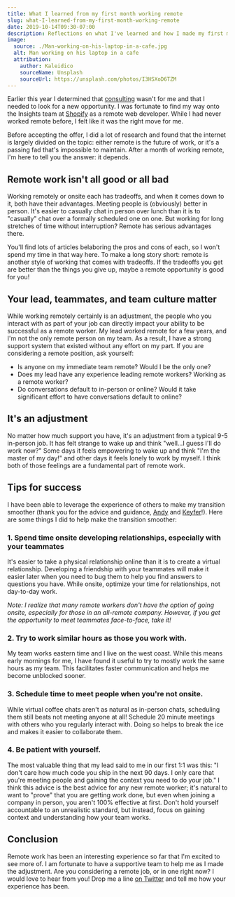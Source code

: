 ```yaml
---
title: What I learned from my first month working remote
slug: what-I-learned-from-my-first-month-working-remote
date: 2019-10-14T09:30-07:00
description: Reflections on what I've learned and how I made my first month a success.
image:
  source: ./Man-working-on-his-laptop-in-a-cafe.jpg
  alt: Man working on his laptop in a cafe
  attribution:
    author: Kaleidico
    sourceName: Unsplash
    sourceUrl: https://unsplash.com/photos/I3HSXoD6TZM
---
```


Earlier this year I determined that [consulting][1] wasn't for me and that I needed to look for a new opportunity. I was fortunate to find my way onto the Insights team at [Shopify][2] as a remote web developer. While I had never worked remote before, I felt like it was the right move for me.

Before accepting the offer, I did a lot of research and found that the internet is largely divided on the topic: either remote is the future of work, or it's a passing fad that's impossible to maintain. After a month of working remote, I'm here to tell you the answer: it depends.

## Remote work isn't all good or all bad

Working remotely or onsite each has tradeoffs, and when it comes down to it, both have their advantages. Meeting people is (obviously) better in person. It's easier to casually chat in person over lunch than it is to "casually" chat over a formally scheduled one on one. But working for long stretches of time without interruption? Remote has serious advantages there.

You'll find lots of articles belaboring the pros and cons of each, so I won't spend my time in that way here. To make a long story short: remote is another style of working that comes with tradeoffs. If the tradeoffs you get are better than the things you give up, maybe a remote opportunity is good for you!

## Your lead, teammates, and team culture matter

While working remotely certainly is an adjustment, the people who you interact with as part of your job can directly impact your ability to be successful as a remote worker. My lead worked remote for a few years, and I'm not the only remote person on my team. As a result, I have a strong support system that existed without any effort on my part. If you are considering a remote position, ask yourself:

- Is anyone on my immediate team remote? Would I be the only one?
- Does my lead have any experience leading remote workers? Working as a remote worker?
- Do conversations default to in-person or online? Would it take significant effort to have conversations default to online?

## It's an adjustment

No matter how much support you have, it's an adjustment from a typical 9-5 in-person job. It has felt strange to wake up and think "well...I guess I'll do work now?" Some days it feels empowering to wake up and think "I'm the master of my day!" and other days it feels lonely to work by myself. I think both of those feelings are a fundamental part of remote work.

## Tips for success

I have been able to leverage the experience of others to make my transition smoother (thank you for the advice and guidance, [Andy][4] and [Keyfer][5]!). Here are some things I did to help make the transition smoother:

### 1. Spend time onsite developing relationships, especially with your teammates
It's easier to take a physical relationship online than it is to create a virtual relationship. Developing a friendship with your teammates will make it easier later when you need to bug them to help you find answers to questions you have. While onsite, optimize your time for relationships, not day-to-day work.

*Note: I realize that many remote workers don't have the option of going onsite, especially for those in an all-remote company. However, if you get the opportunity to meet teammates face-to-face, take it!*

### 2. Try to work similar hours as those you work with.
My team works eastern time and I live on the west coast. While this means early mornings for me, I have found it useful to try to mostly work the same hours as my team. This  facilitates faster communication and helps me become unblocked sooner.

### 3. Schedule time to meet people when you're not onsite.
While virtual coffee chats aren't as natural as in-person chats, scheduling them still beats not meeting anyone at all! Schedule 20 minute meetings with others who you regularly interact with. Doing so helps to break the ice and makes it easier to collaborate them.

### 4. Be patient with yourself.
The most valuable thing that my lead said to me in our first 1:1 was this: "I don't care how much code you ship in the next 90 days. I only care that you're meeting people and gaining the context you need to do your job." I think this advice is the best advice for any new remote worker; it's natural to want to  "prove" that you are getting work done, but even when joining a company in person, you aren't 100% effective at first. Don't hold yourself accountable to an unrealistic standard, but instead, focus on gaining context and understanding how your team works.

## Conclusion

Remote work has been an interesting experience so far that I'm excited to see more of. I am fortunate to have a supportive team to help me as I made the adjustment. Are you considering a remote job, or in one right now? I would love to hear from you! Drop me a line [on Twitter][3] and tell me how your experience has been.

[1]: https://parivedasolutions.com
[2]: https://shopify.com
[3]: https://twitter.com/thetrevorharmon
[4]: https://twitter.com/asmockler
[5]: https://twitter.com/keyfermath